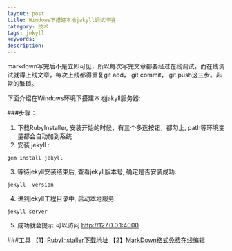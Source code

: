 ```yaml
---
layout: post
title: Windows下搭建本地jakyll调试环境
category: 技术
tags: jekyll
keywords: 
description: 
---
```


markdown写完后不是立即可见，所以每次写完文章都要经过在线调试，而在线调试就得上线文章，每次上线都得重复git add， git commit， git push这三步。非常的繁琐。

下面介绍在Windows环境下搭建本地jakyll服务器:

###步骤：

1. 下载RubyInstaller, 安装开始的时候，有三个多选按钮，都勾上, path等环境变量都会自动加到系统
2. 安装 jekyll : 
```
gem install jekyll
```
3. 等待jekyll安装结束后, 查看jekyll版本号, 确定是否安装成功: 
```
jekyll -version
```
4. 进到jekyll工程目录中, 启动本地服务: 
```
jekyll server
```
5. 成功就会提示 可以访问 http://127.0.0.1:4000



###工具
【1】[RubyInstaller下载地址](https://http://rubyinstaller.org/downloads/)
【2】[MarkDown格式免费在线编辑](http://maxiang.info/)








